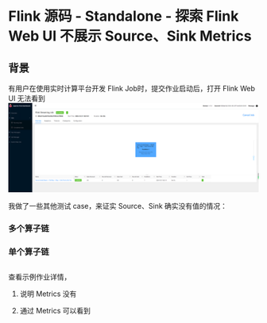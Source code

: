 # Flink 源码 - Standalone - 探索 Flink Web UI 不展示 Source、Sink Metrics   

## 背景  
有用户在使用实时计算平台开发 Flink Job时，提交作业启动后，打开 Flink Web UI 无法看到  
![sourcesink_nometrics01](images/sourcesink_nometrics01.png)   

我做了一些其他测试 case，来证实 Source、Sink 确实没有值的情况：  

### 多个算子链

### 单个算子链  



## 

查看示例作业详情，













1. 说明 Metrics 没有  

2. 通过 Metrics 可以看到   
